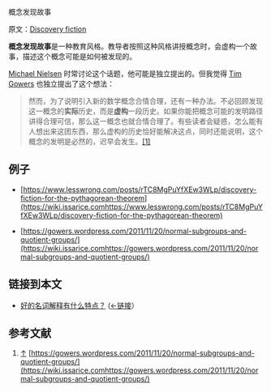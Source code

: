 概念发现故事

原文：[Discovery fiction](https://wiki.issarice.com/wiki/Discovery_fiction)

**概念发现故事**是一种教育风格。教导者按照这种风格讲授概念时，会虚构一个故事，描述这个概念可能是如何被发现的。

[Michael Nielsen](https://wiki.issarice.com/wiki/Michael_Nielsen) 时常讨论这个话题，他可能是独立提出的。但我觉得 [Tim Gowers](https://wiki.issarice.com/index.php?title=Tim_Gowers&action=edit&redlink=1) 也独立提出了这个想法：

> 然而，为了说明引入新的数学概念合情合理，还有一种办法。不必回顾发现这一概念的**实际**历史，而是**虚构**一段历史。如果你能把概念可能的发明路径讲得合理可信，那么这一概念也就合情合理了。有些读者会疑惑，怎么能有人想出来这团东西，那么虚构的历史恰好能解决这点，同时还能说明，这个概念的发明是必然的，迟早会发生。[[1]](https://wiki.issarice.com#cite_note-1)

> 

> 

## 例子

* [https://www.lesswrong.com/posts/rTC8MgPuYfXEw3WLp/discovery-fiction-for-the-pythagorean-theorem](https://wiki.issarice.comhttps://www.lesswrong.com/posts/rTC8MgPuYfXEw3WLp/discovery-fiction-for-the-pythagorean-theorem)

* [https://gowers.wordpress.com/2011/11/20/normal-subgroups-and-quotient-groups/](https://wiki.issarice.comhttps://gowers.wordpress.com/2011/11/20/normal-subgroups-and-quotient-groups/)

## 链接到本文

* [好的名词解释有什么特点？](https://wiki.issarice.com/wiki/What_makes_a_word_explanation_good%3F)  ([←链接](https://wiki.issarice.com/index.php?title=Special:WhatLinksHere&target=What+makes+a+word+explanation+good%3F)）

## 参考文献

1. [↑](https://wiki.issarice.com#cite_ref-1) [https://gowers.wordpress.com/2011/11/20/normal-subgroups-and-quotient-groups/](https://wiki.issarice.comhttps://gowers.wordpress.com/2011/11/20/normal-subgroups-and-quotient-groups/)